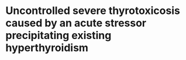 # Uncontrolled severe thyrotoxicosis caused by an acute stressor precipitating existing hyperthyroidism 
